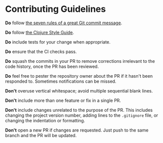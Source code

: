 # Contributing Guidelines

**Do** follow [the seven rules of a great Git commit message][1].

**Do** follow [the Clojure Style Guide][2].

**Do** include tests for your change when appropriate.

**Do** ensure that the CI checks pass.

**Do** squash the commits in your PR to remove corrections
irrelevant to the code history, once the PR has been reviewed.

**Do** feel free to pester the repository owner about the PR if it
hasn't been responded to. Sometimes notifications can be missed.

**Don't** overuse vertical whitespace; avoid multiple sequential blank
lines.

**Don't** include more than one feature or fix in a single PR.

**Don't** include changes unrelated to the purpose of the PR. This
includes changing the project version number, adding lines to the
`.gitignore` file, or changing the indentation or formatting.

**Don't** open a new PR if changes are requested. Just push to the
same branch and the PR will be updated.

[1]: https://chris.beams.io/posts/git-commit/#seven-rules
[2]: https://github.com/bbatsov/clojure-style-guide
